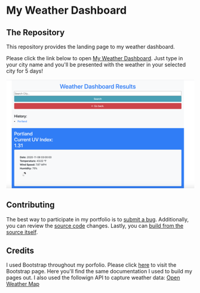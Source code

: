 # My Weather Dashboard

## The Repository

This repository provides the landing page to my weather dashboard.

Please click the link below to open [My Weather Dashboard](https://floressuarezalvaro.github.io/weather_app/). Just type in your city name and you'll be presented with the weather in your selected city for 5 days!

![Weather App Screenshot](./Assets/weatherApp.png)

## Contributing

The best way to participate in my portfolio is to [submit a bug](https://github.com/floressuarezalvaro/weather_app/issues). Additionally, you can review the [source code](https://github.com/floressuarezalvaro/weather_app/pulls) changes. Lastly, you can [build from the source itself](https://github.com/floressuarezalvaro/weather_app/wiki).

## Credits

I used Bootstrap throughout my porfolio. Please click [here](https://getbootstrap.com/) to visit the Bootstrap page. Here you'll find the same documentation I used to build my pages out. I also used the followign API to capture weather data: [Open Weather Map](https://openweathermap.org/)
